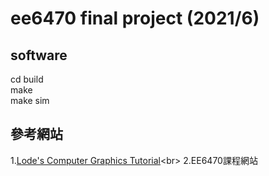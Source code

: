 # ee6470 final project (2021/6)

## software
  cd build<br>
  make<br>
  make sim<br>


## 參考網站
1.[Lode's Computer Graphics Tutorial](https://lodev.org/cgtutor/filtering.html#Gaussian_Blur_)<br>
2.EE6470課程網站<br>


